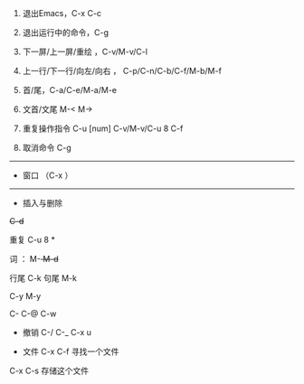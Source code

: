 1. 退出Emacs，C-x C-c

2. 退出运行中的命令，C-g

3. 下一屏/上一屏/重绘 ，C-v/M-v/C-l

4. 上一行/下一行/向左/向右 ， C-p/C-n/C-b/C-f/M-b/M-f

5. 首/尾，C-a/C-e/M-a/M-e

6. 文首/文尾 M-<  M->

7. 重复操作指令 C-u [num] C-v/M-v/C-u 8 C-f

8. 取消命令 C-g


---

* 窗口 （C-x ）

---

* 插入与删除

<DEL> C-d

重复 C-u 8 *

词  ： M-<DEL>  M-d

行尾 C-k  句尾 M-k 

C-y M-y

C-<SPC> C-@ 
C-w

* 撤销
C-/ C-_ C-x u

* 文件
C-x C-f 寻找一个文件

C-x C-s 存储这个文件